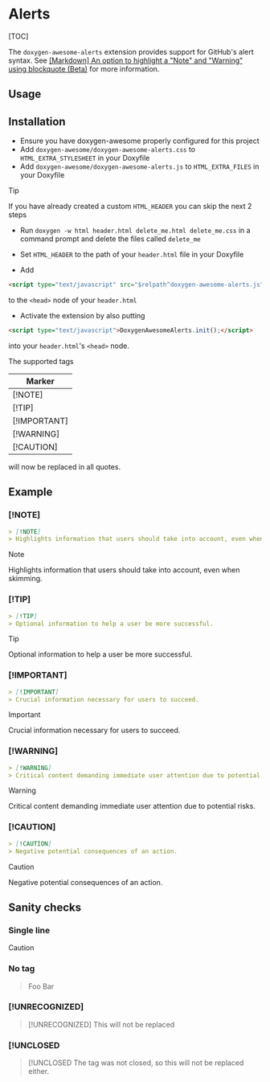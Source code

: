 # Alerts
[TOC]

The `doxygen-awesome-alerts` extension provides support for GitHub's alert syntax. See [[Markdown] An option to highlight a "Note" and "Warning" using blockquote (Beta)](https://github.com/orgs/community/discussions/16925) for more information.


## Usage

## Installation
* Ensure you have doxygen-awesome properly configured for this project
* Add `doxygen-awesome/doxygen-awesome-alerts.css` to `HTML_EXTRA_STYLESHEET` in your Doxyfile
* Add `doxygen-awesome/doxygen-awesome-alerts.js` to `HTML_EXTRA_FILES` in your Doxyfile

> [!TIP]
> If you have already created a custom `HTML_HEADER` you can skip the next 2 steps

* Run `doxygen -w html header.html delete_me.html delete_me.css` in a command prompt and delete the files called `delete_me`
* Set `HTML_HEADER` to the path of your `header.html` file in your Doxyfile


* Add 
```html
<script type="text/javascript" src="$relpath^doxygen-awesome-alerts.js"></script>
``` 
to the `<head>` node of your `header.html`
* Activate the extension by also putting 
```html
<script type="text/javascript">DoxygenAwesomeAlerts.init();</script>
```
into your `header.html`'s `<head>` node.



The supported tags

| Marker       |
|--------------|
| [!NOTE]      |
| [!TIP]       |
| [!IMPORTANT] |
| [!WARNING]   |
| [!CAUTION]   |

will now be replaced in all quotes.

## Example

### [!NOTE]
```markdown
> [!NOTE]
> Highlights information that users should take into account, even when skimming.
```

> [!NOTE]
> Highlights information that users should take into account, even when skimming.

### [!TIP]
```markdown
> [!TIP]
> Optional information to help a user be more successful.
```
> [!TIP]
> Optional information to help a user be more successful.

### [!IMPORTANT]
```markdown
> [!IMPORTANT]
> Crucial information necessary for users to succeed.
```
> [!IMPORTANT]
> Crucial information necessary for users to succeed.

### [!WARNING]
```markdown
> [!WARNING]
> Critical content demanding immediate user attention due to potential risks.
```
> [!WARNING]
> Critical content demanding immediate user attention due to potential risks.

### [!CAUTION]
```markdown
> [!CAUTION]
> Negative potential consequences of an action.
```
> [!CAUTION]
> Negative potential consequences of an action.

## Sanity checks
### Single line
> [!CAUTION]

### No tag
> Foo
> Bar

### [!UNRECOGNIZED]
> [!UNRECOGNIZED]
> This will not be replaced

### [!UNCLOSED
> [!UNCLOSED
> The tag was not closed, so this will not be replaced either.
